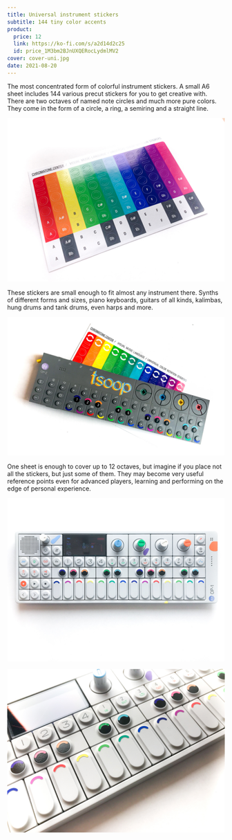 ```yaml
---
title: Universal instrument stickers
subtitle: 144 tiny color accents
product:
  price: 12
  link: https://ko-fi.com/s/a2d14d2c25
  id: price_1M3bm2BJnUXQERocLydmlMV2
cover: cover-uni.jpg
date: 2021-08-20
---
```


The most concentrated form of colorful instrument stickers. A small A6 sheet includes 144 various precut stickers for you to get creative with. There are two octaves of named note circles and much more pure colors. They come in the form of a circle, a ring, a semiring and a straight line.

![](./sheet.jpg)

These stickers are small enough to fit almost any instrument there. Synths of different forms and sizes, piano keyboards, guitars of all kinds, kalimbas, hung drums and tank drums, even harps and more.

![](./op-z-sheet.jpg)

One sheet is enough to cover up to 12 octaves, but imagine if you place not all the stickers, but just some of them. They may become very useful reference points even for advanced players, learning and performing on the edge of personal experience.

![](./op-1.jpg)

![](./op-1-closeup.jpg)
